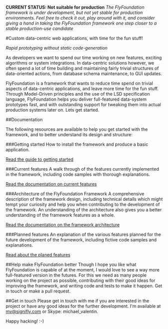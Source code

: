 **CURRENT STATUS: Not suitable for production**
*The FlyFoundation framework is under development, but not yet stable for
production environments. Feel free to check it out, play around with it,
and consider giving a hand in taking the FlyFoundation framework one step
closer to a stable production-use candidate*

#Custom data-centric web applications, with time for the fun stuff!

*Rapid prototyping without static code-generation*

As developers we want to spend our time working on new features, exciting
algorithms or system integrations. In data-centric solutions however, we often
spend a lot of time building and maintaining fairly trivial structures of
data-oriented actions, from database schema maintenance, to GUI updates.

FlyFoundation is a framework that wants to reduce time spend on trivial
aspects of data-centric applications, and leave more time for the fun stuff.
Through Model-Driven principles and the use of the LSD specification language,
FlyFoundation helps you deliver full-featured data-system prototypes fast, and
with outstanding support for tweaking them into actual production systems later
on. Lets get started.

##Documentation

The following resources are available to help you get started with the framework,
and to better understand its design and structure:

###Getting started
How to install the framework and produce a basic application.

[Read the guide to getting started](docs/getting_started.md)

###Current features
A walk through of the features currently implemented in the framework, including
code samples with thorough explanations.

[Read the documentation on current features](docs/current_features.md)

###Architecture of the FlyFoundation Framework
A comprehensive description of the framework design, including technical details
which might tempt your curiosity and help you when contributing to the
development of the framework. An understanding of the architecture also gives
you a better understanding of the framework features as a whole.

[Read the documentation on the framework architecture](docs/architecture.md)

###Planned features
An explanation of the various features planned for the future development of
the framework, including fictive code samples and explanations.

[Read about the planed features](docs/planned_features.md)


##Help make FlyFoundation better
Though I hope you like what FlyFoundation is capable of at the moment, I would
love to see a way more full-featured version in the futures. For this we need
as many people working on the project as possible, contributing with their
good ideas for improving the framework, and writing code and tests to make it
happen. Get in touch or make a pull request.


##Get in touch
Please get in touch with me if you are interested in the project or have any good ideas for
the further development. I'm available at mv@signifly.com or Skype: michael_valentin.

Happy hacking! :-)